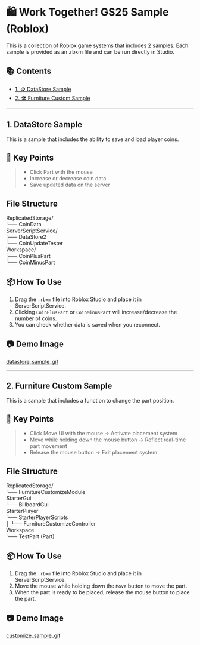 # 🛍️ Work Together! GS25 Sample (Roblox)

This is a collection of Roblox game systems that includes 2 samples. Each sample is provided as an .rbxm file and can be run directly in Studio.  

## 📚 Contents

- [1. 🪙 DataStore Sample](#1-datastore-sample)  
- [2. 🛠️ Furniture Custom Sample](#2-furniture-custom-sample)  

---

## 1. DataStore Sample  
This is a sample that includes the ability to save and load player coins.  

## 🚀 Key Points  
> - Click Part with the mouse  
> - Increase or decrease coin data  
> - Save updated data on the server  

## File Structure  
ReplicatedStorage/  
└── CoinData  
ServerScriptService/  
├── DataStore2  
└── CoinUpdateTester  
Workspace/  
├── CoinPlusPart  
└── CoinMinusPart   

## 📦 How To Use
1. Drag the `.rbxm` file into Roblox Studio and place it in ServerScriptService.  
2. Clicking `CoinPlusPart` or `CoinMinusPart` will increase/decrease the number of coins.  
3. You can check whether data is saved when you reconnect.  

## 📷 Demo Image
[datastore_sample_gif](https://github.com/user-attachments/assets/8220e361-4b2c-4782-9226-7f70f9e0f006)

---

## 2. Furniture Custom Sample
This is a sample that includes a function to change the part position.  

## 🚀 Key Points  
> - Click Move UI with the mouse -> Activate placement system  
> - Move while holding down the mouse button -> Reflect real-time part movement  
> - Release the mouse button -> Exit placement system  

## File Structure  
ReplicatedStorage/  
└── FurnitureCustomizeModule  
StarterGui  
└── BillboardGui  
StarterPlayer  
└── StarterPlayerScripts  
│ └── FurnitureCustomizeController  
Workspace  
└── TestPart (Part)  

## 📦 How To Use
1. Drag the `.rbxm` file into Roblox Studio and place it in ServerScriptService.  
2. Move the mouse while holding down the `Move` button to move the part.  
3. When the part is ready to be placed, release the mouse button to place the part.  

## 📷 Demo Image
[customize_sample_gif](https://github.com/user-attachments/assets/b49534bf-10d4-471b-b518-70ff7ea8efde) 
